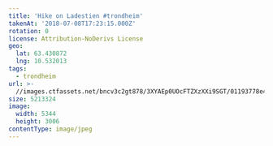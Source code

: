 ```yaml
---
title: 'Hike on Ladestien #trondheim'
takenAt: '2018-07-08T17:23:15.000Z'
rotation: 0
license: Attribution-NoDerivs License
geo:
  lat: 63.430872
  lng: 10.532013
tags:
  - trondheim
url: >-
  //images.ctfassets.net/bncv3c2gt878/3XYAEp0UOcFTZXzXXi9SGT/01193778e4149160ba074e21144e7209/hike-on-ladestien-trondheim_43235602382_o
size: 5213324
image:
  width: 5344
  height: 3006
contentType: image/jpeg
---
```


